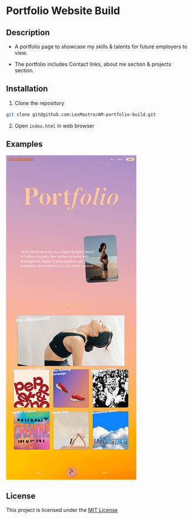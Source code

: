 # Portfolio Website Build

## Description
* A portfolio page to showcase my skills & talents for future employers to view.

* The portfolio includes Contact links, about me section & projects section.


## Installation
1. Clone the repository 
```bash
git clone git@github.com:LexMastro/AM-portfolio-build.git
```
2. Open `index.html` in web browser 
 

## Examples
![Image of website](assets/images/full-page.png)

## License 
This project is licensed under the [MIT License](LICENSE)
